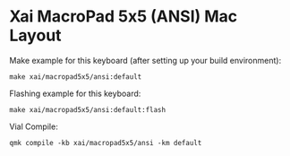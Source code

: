 # Xai MacroPad 5x5 (ANSI) Mac Layout

Make example for this keyboard (after setting up your build environment):

    make xai/macropad5x5/ansi:default

Flashing example for this keyboard:

    make xai/macropad5x5/ansi:default:flash

Vial Compile:

    qmk compile -kb xai/macropad5x5/ansi -km default
